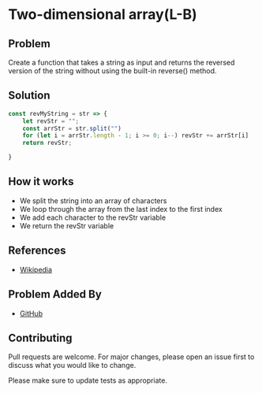 # Two-dimensional array(L-B)

## Problem
Create a function that takes a string as input and returns the reversed version of the string without using the built-in reverse() method.

## Solution

```javascript
const revMyString = str => {
    let revStr = "";
    const arrStr = str.split("")
    for (let i = arrStr.length - 1; i >= 0; i--) revStr += arrStr[i]
    return revStr;

}
```

## How it works
- We split the string into an array of characters
- We loop through the array from the last index to the first index
- We add each character to the revStr variable
- We return the revStr variable

## References
- [Wikipedia](https://en.wikipedia.org/wiki/Fizz_buzz)

## Problem Added By
- [GitHub](https://www.github.com/devvsakib) 



## Contributing
Pull requests are welcome. For major changes, please open an issue first to discuss what you would like to change.

Please make sure to update tests as appropriate.